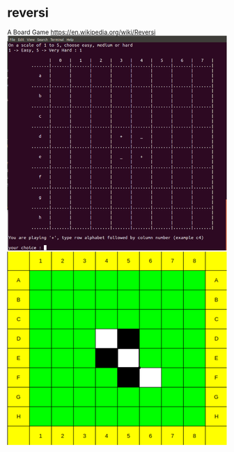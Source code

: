 # reversi
A Board Game https://en.wikipedia.org/wiki/Reversi
![Start Reversi Game Screen capture](https://github.com/nara3m/reversi/blob/master/reversi.png)
![Reversi Game Help](https://github.com/nara3m/reversi/blob/master/reversi2.png)
